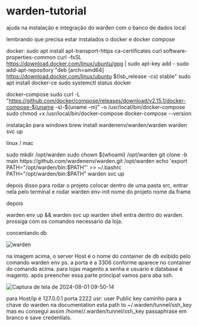 # warden-tutorial
ajuda na instalação e integração do warden com o banco de dados local

lembrando que precisa estar instalados o docker e docker compose

docker:
sudo apt install apt-transport-https ca-certificates curl software-properties-common
curl -fsSL https://download.docker.com/linux/ubuntu/gpg | sudo apt-key add -
sudo add-apt-repository "deb [arch=amd64] https://download.docker.com/linux/ubuntu $(lsb_release -cs) stable"
sudo apt install docker-ce
sudo systemctl status docker

docker-compose
sudo curl -L "https://github.com/docker/compose/releases/download/v2.15.1/docker-compose-$(uname -s)-$(uname -m)" -o /usr/local/bin/docker-compose
sudo chmod +x /usr/local/bin/docker-compose
docker-compose --version


instalação para windows 
brew install wardenenv/warden/warden
warden svc up

linux / mac

sudo mkdir /opt/warden
sudo chown $(whoami) /opt/warden
git clone -b main https://github.com/wardenenv/warden.git /opt/warden
echo 'export PATH="/opt/warden/bin:$PATH"' >> ~/.bashrc
PATH="/opt/warden/bin:$PATH"
warden svc up


depois disso para rodar o projeto colocar dentro de uma pasta src, entrar nela pelo terminal e rodar 
warden env-init
nome do projeto
nome da frame

depois

warden env up && warden svc up
warden shell entra dentro do warden.
prossiga com os comandos necessario da loja.


concentando db

![warden](https://github.com/user-attachments/assets/b5807b11-b76e-4666-b60d-1d0bcb6e45a2)


na imagem acima, o server Host é o nome do container de db exibido pelo comando warden env ps.
a porta é a 3306 conforme aparece no container do comando acima.
para lojas magento a senha e usuario e database é magento.
após preencher essa parte principal vamos para aba ssh.

![Captura de tela de 2024-08-01 09-50-14](https://github.com/user-attachments/assets/492deb66-25e1-4266-8206-038dab1b2c08)



para Host/ip é  127.0.0.1 porta 2222
usr: user
Public key
caminho para a chave do warden na documentation esta path to ~/.warden/tunnel/ssh_key mas eu consegui assim
/home/<nomeusuariopc>/.warden/tunnel/ssh_key
passaphrase em branco e save credentials. 

